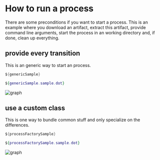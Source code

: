 # How to run a process

There are some preconditions if you want to start a process. This is an example where you download
an artifact, extract this artifact, provide command line arguments, start the process in an working
directory and, if done, clean up everything.

## provide every transition

This is an generic way to start an process.

```java
${genericSample}
```

```dot
${genericSample.sample.dot}
```

![graph](${genericSample.sample.dot.svg})

## use a custom class

This is one way to bundle common stuff and only specialize on the differences.

```java
${processFactorySample}
```

```dot
${processFactorySample.sample.dot}
```

![graph](${processFactorySample.sample.dot.svg})



